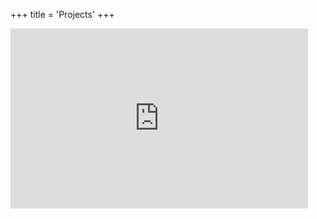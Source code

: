 +++
title = 'Projects'
+++




<iframe src="https://1drv.ms/p/c/8d3aec11cc6d5c7f/IQTiL8hP-uOlQ4zX-7HA2aQdAZO4nqE7Bavzs7p7wTFXi_k?em=2&amp;wdAr=1.7770833333333333&amp;wdEaaCheck=1" width="476px" height="288px" frameborder="0">This is an embedded <a target="_blank" href="https://office.com">Microsoft Office</a> presentation, powered by <a target="_blank" href="https://office.com/webapps">Office</a>.</iframe>